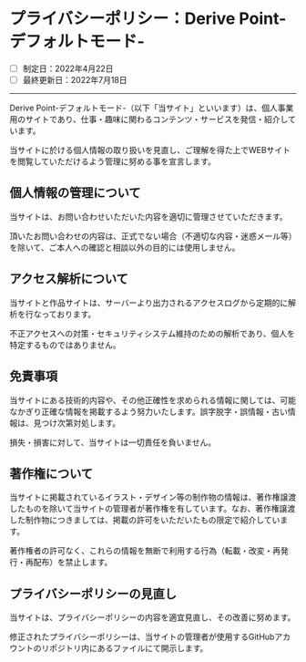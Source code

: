 # プライバシーポリシー：Derive Point-デフォルトモード-

- [ ] 制定日：2022年4月22日
- [ ] 最終更新日：2022年7月18日

---

Derive Point-デフォルトモード-（以下「当サイト」といいます）は、個人事業用のサイトであり、仕事・趣味に関わるコンテンツ・サービスを発信・紹介しています。

当サイトに於ける個人情報の取り扱いを見直し、ご理解を得た上でWEBサイトを閲覧していただけるよう管理に努める事を宣言します。


## 個人情報の管理について

当サイトは、お問い合わせいただいた内容を適切に管理させていただきます。

頂いたお問い合わせの内容は、正式でない場合（不適切な内容・迷惑メール等）を除いて、ご本人への確認と相談以外の目的には使用しません。


## アクセス解析について

当サイトと作品サイトは、サーバーより出力されるアクセスログから定期的に解析を行なっております。

不正アクセスへの対策・セキュリティシステム維持のための解析であり、個人を特定するものではありません。


## 免責事項

当サイトにある技術的内容や、その他正確性を求められる情報に関しては、可能なかぎり正確な情報を掲載するよう努力いたします。誤字脱字・誤情報・古い情報は、見つけ次第対処します。

損失・損害に対して、当サイトは一切責任を負いません。


## 著作権について

当サイトに掲載されているイラスト・デザイン等の制作物の情報は、著作権譲渡したものを除いて当サイトの管理者が著作権を有しています。なお、著作権譲渡した制作物につきましては、掲載の許可をいただいたもの限定で紹介しています。

著作権者の許可なく、これらの情報を無断で利用する行為（転載・改変・再発行・再配布）を禁止します。


## プライバシーポリシーの見直し

当サイトは、プライバシーポリシーの内容を適宜見直し、その改善に努めます。

修正されたプライバシーポリシーは、当サイトの管理者が使用するGitHubアカウントのリポジトリ内にあるファイルにて開示します。
